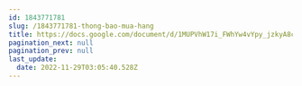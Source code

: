 ```yaml
---
id: 1843771781
slug: /1843771781-thong-bao-mua-hang
title: https://docs.google.com/document/d/1MUPVhW17i_FWhYw4vYpy_jzkyA8cpqiHwsuUN7Bjo4Q
pagination_next: null
pagination_prev: null
last_update:
  date: 2022-11-29T03:05:40.528Z
---
```


